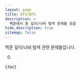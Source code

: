 ```yaml
---
layout: page
title: DFS/BFS
description: >
  백준에서 푼 깊이/너비 탐색 문제들 모음
hide_description: true
sitemap: false
---
```

백준 깊이/너비 탐색 관련 문제들입니다.

0. 
{:toc}
